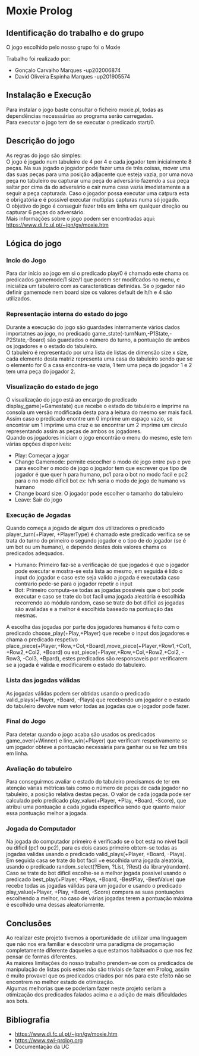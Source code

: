 # Moxie Prolog

## Identificação do trabalho e do grupo

O jogo escolhido pelo nosso grupo foi o Moxie

Trabalho foi realizado por: 
* Gonçalo Carvalho Marques -up202006874
* David Oliveira Espinha Marques -up201905574

## Instalação e Execução

Para instalar o jogo baste consultar o ficheiro moxie.pl, todas as dependências necesssárias ao programa serão carregadas. <br>
Para executar o jogo tem de se executar o predicado start/0.

## Descrição do jogo

As regras do jogo são simples: <br>
O jogo é jogado num tabuleiro de 4 por 4 e cada jogador tem inicialmente 8 peças. Na sua jogado o jogador pode fazer uma de três coisas, mover uma das suas peças para uma posição adjacente que esteja vazia, por uma nova peça no tabuleiro ou capturar uma peça do adversário fazendo a sua peça saltar por cima da do adversário e cair numa casa vazia imediatamente a a seguir a peça capturada. Caso o jogador possa executar uma catpura esta é obrigatória e é possível executar multiplas capturas numa só jogado. <br>
O objetivo do jogo é conseguir fazer três em linha em qualquer direção ou capturar 6 peças do adversário. <br>
Mais informações sobre o jogo podem ser encontradas aqui: https://www.di.fc.ul.pt/~jpn/gv/moxie.htm

## Lógica do jogo

### Incio do Jogo

Para dar início ao jogo em si o predicado play/0 é chamado este chama os predicados gamemode/1 size/1 que podem ser modifcados no menu, e inicializa um tabuleiro com as caracteristicas definidas. Se o jogador não definir gamemode nem board size os valores default de h/h e 4 são utilizados.

### Representação interna do estado do jogo

Durante a execução do jogo são guardades internamente vários dados importatnes ao jogo, no predicado game_state(-turnNum,-P1State,-P2State,-Board) são guardados o número do turno, a pontuação de ambos os jogadores e o estado do tabuleiro. <br>
O tabuleiro é representado por uma lista de listas de dimensão size x size, cada elemento desta matriz representa uma casa do tabuleiro sendo que se o elemento for 0 a casa encontra-se vazia, 1 tem uma peça do jogador 1 e 2 tem uma peça do jogador 2.

### Visualização do estado de jogo

O visualização do jogo está ao encargo do predicado display_game(+Gamestate) que recebe o estado do tabuleiro e imprime na consola um versão modificada desta para a leitura do mesmo ser mais facil. Assim caso o predicado enontre um 0 imprime um espaço vazio, se encontrar um 1 imprime uma cruz e se encontrar um 2 imprime um circulo representando assim as peças de ambos os jogadores. <br>
Quando os jogadores iniciam o jogo encontrão o menu do mesmo, este tem várias opções disponiveis:
* Play: Começar a jogar
* Change Gamemode: permite escoclher o modo de jogo entre pvp e pve para escolher o modo de jogo o jogador tem que escrever que tipo de jogador é que quer h para humano, pc1 para o bot no modo facil e pc2 para o no modo díficil bot ex: h/h seria o modo de jogo de humano vs humano
* Change board size: O jogador pode escolher o tamanho do tabuleiro
* Leave: Sair do jogo


### Execução de Jogadas

Quando começa a jogado de algum dos utilizadores o predicado player_turn(+Player, +PlayerType) é chamado este predicado verifica se se trata do turno do primeiro o segundo jogador e o tipo de do jogador (se é um bot ou um humano), e dependo destes dois valores chama os predicados adequados.
* Humano: Primeiro faz-se a verificação de que jogados é que o jogador pode executar e mostra-se esta lista ao mesmo, em seguida é lido o input do jogador e caso este seja valido a jogada é executada caso contrario pede-se para o jogador repetir o input 
* Bot: Primeiro computa-se todas as jogadas possiveis que o bot pode executar e caso se trate do bot facíl uma jogada aleatória é escolhida recorrendo ao módulo random, caso se trate do bot dificil as jogadas são avaliadas e a melhor é escolhida baseado na pontuação das mesmas.

A escolha das jogadas por parte dos jogadores humanos é feito com o predicado choose_play(+Play,+Player) que recebe o input dos jogadores e chama o predicado respetivo place_piece(+Player,+Row,+Col,+Board),move_piece(+Player,+Row1,+Col1,+Row2,+Col2, +Board) ou eat_piece(+Player,+Row,+Col,+Row2,+Col2, -Row3, -Col3, +Bpard), estes predicados são responsaveis por verificarem se a jogada é válida e modificarem o estado do tabuleiro.

### Lista das jogadas válidas

As jogadas válidas podem ser obtidas usando o predicado valid_plays(+Player, +Board, -Plays) que recebendo um jogador e o estado do tabuleiro devolve num vetor todas as jogadas que o jogador pode fazer.

### Final do Jogo

Para detetar quando o jogo acaba são usados os predicados game_over(+Winner) e line_win(+Player) que verificam respetivamente se um jogador obteve a pontuação necessária para ganhar ou se fez um três em linha.

### Avaliação do tabuleiro

Para conseguirmos avaliar o estado do tabuleiro precisamos de ter em atenção várias métricas tais como o número de peças de cada jogador no tabuleiro, a posição relativa destas peças. O valor de cada jogada pode ser calculado pelo predicado play_value(+Player, +Play, +Board, -Score), que atribui uma pontuação a cada jogada especifica sendo que quanto maior essa pontuação melhor a jogada. <br>

### Jogada do Computador

Na jogada do computador primeiro é verificado se o bot está no nivel facil ou dificil (pc1 ou pc2), para os dois casos primeiro obtem-se todas as jogadas validas usando o predicado valid_plays(+Player, +Board, -Plays). Em seguida casa se trate do bot fácil +e escolhida uma jogada aleatória, usando o predicado random_select(?Elem, ?List, ?Rest) da library(random). Caso se trate do bot dificil escolhe-se a melhor jogada possivel usando o predicado best_play(+Player, +Plays, +Board, -BestPlay, -BestValue) que recebe todas as jogadas válidas para um jogador e usando o predicado play_value(+Player, +Play, +Board, -Score) compara as suas pontuações escolhendo a melhor, no caso de várias jogadas terem a pontuação máxima é escolhido uma dessas aleatoriamente.

## Conclusões

Ao realizar este projeto tivemos a oportunidade de utilizar uma linguagem que não nos era familiar e descobrir uma paradigma de progamação completamente diferente daqueles a que estamos habituados o que nos fez pensar de formas diferentes. <br>
As maiores limitações do nosso trabalho prendem-se com os predicados de manipulação de listas pois estes não são triviais de fazer em Prolog, assim é muito provavel que os predicados criados por nós para este efeito não se encontrem no melhor estado de otimização. <br>
Algumas melhorias que se poderiam fazer neste projeto seriam a otimização dos predicados falados acima e a adição de mais dificuldades aos bots.

## Bibliografia

* https://www.di.fc.ul.pt/~jpn/gv/moxie.htm
* https://www.swi-prolog.org
* Documentação da UC